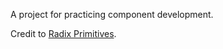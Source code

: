 A project for practicing component development.

Credit to [Radix Primitives](https://github.com/radix-ui/primitives).